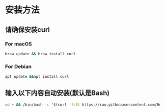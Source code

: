 # 安装方法

## 请确保安装curl

### For macOS

```bash
brew update && brew install curl
```

### For Debian

```bash
apt update &&apt install curl
```

## 输入以下内容自动安装(默认是Bash)

```bash
cd ~ && /bin/bash -c "$(curl -fsSL https://raw.githubusercontent.com/Homebrew/install/HEAD/install.sh)" && brew install git && git clone https://github.com/DarcyJason/Vim.git && bash ~/Vim/install.sh
```
